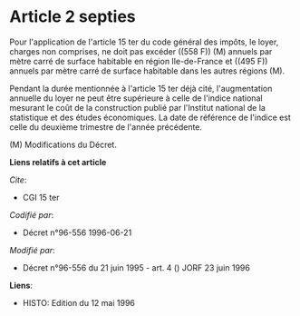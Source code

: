 # Article 2 septies

Pour l'application de l'article 15 ter du code général des impôts, le loyer, charges non comprises, ne doit pas excéder ((558
F)) (M) annuels par mètre carré de surface habitable en région Ile-de-France et ((495 F)) annuels par mètre carré de surface
habitable dans les autres régions (M).

Pendant la durée mentionnée à l'article 15 ter déjà cité, l'augmentation annuelle du loyer ne peut être supérieure à celle de
l'indice national mesurant le coût de la construction publié par l'Institut national de la statistique et des études
économiques. La date de référence de l'indice est celle du deuxième trimestre de l'année précédente.

(M) Modifications du Décret.

**Liens relatifs à cet article**

_Cite_:

  - CGI 15 ter

_Codifié par_:

  - Décret n°96-556 1996-06-21

_Modifié par_:

  - Décret n°96-556 du 21 juin 1995 - art. 4 () JORF 23 juin 1996

**Liens**:

  - HISTO: Edition du 12 mai 1996
